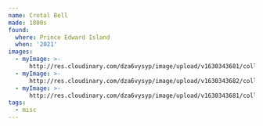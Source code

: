 ```yaml
---
name: Crotal Bell
made: 1800s
found:
  where: Prince Edward Island
  when: '2021'
images:
  - myImage: >-
      http://res.cloudinary.com/dza6vysyp/image/upload/v1630343681/collection/crotal-bell/96549649-5B5E-4A48-944F-65C0C9FC0F48_1_105_c_adobespark_wsguxp.png
  - myImage: >-
      http://res.cloudinary.com/dza6vysyp/image/upload/v1630343682/collection/crotal-bell/1A38D70D-74EF-4445-91B1-B83A98C60120_1_105_c_adobespark_vsqwun.png
  - myImage: >-
      http://res.cloudinary.com/dza6vysyp/image/upload/v1630343681/collection/crotal-bell/A0B2BB4A-EF0F-4FBF-AA2D-C5E4CB957E3D_1_105_c_adobespark_bjcqze.png
tags:
  - misc
---
```


